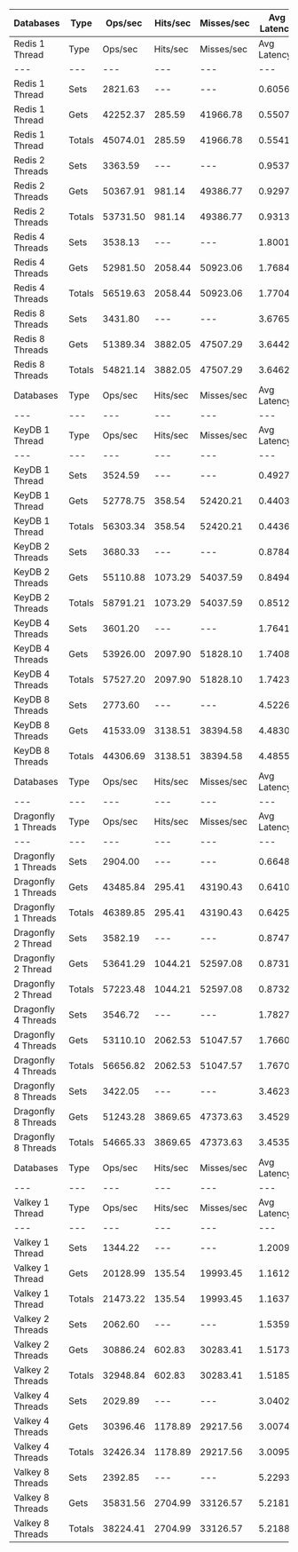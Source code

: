 | Databases | Type | Ops/sec | Hits/sec | Misses/sec | Avg Latency | p50 Latency | p99 Latency | p99.9 Latency | KB/sec |
| --- | --- | --- | --- | --- | --- | --- | --- | --- | --- |
| Redis 1 Thread | Type | Ops/sec | Hits/sec | Misses/sec | Avg Latency | p50 Latency | p99 Latency | p99.9 Latency | KB/sec |
| --- | --- | --- | --- | --- | --- | --- | --- | --- | --- |
Redis 1 Thread | Sets | 2821.63 | --- | --- | 0.60562 | 0.52700 | 1.21500 | 17.40700 | 170.82 |
Redis 1 Thread | Gets | 42252.37 | 285.59 | 41966.78 | 0.55076 | 0.52700 | 1.19900 | 3.53500 | 1613.96 |
Redis 1 Thread | Totals | 45074.01 | 285.59 | 41966.78 | 0.55419 | 0.52700 | 1.19900 | 4.38300 | 1784.78 |
Redis 2 Threads | Sets | 3363.59 | --- | --- | 0.95379 | 0.88700 | 2.28700 | 8.63900 | 203.63 |
Redis 2 Threads | Gets | 50367.91 | 981.14 | 49386.77 | 0.92979 | 0.87900 | 2.15900 | 4.09500 | 1935.21 |
Redis 2 Threads | Totals | 53731.50 | 981.14 | 49386.77 | 0.93130 | 0.87900 | 2.15900 | 4.28700 | 2138.84 |
Redis 4 Threads | Sets | 3538.13 | --- | --- | 1.80017 | 1.67100 | 4.47900 | 10.23900 | 214.20 |
Redis 4 Threads | Gets | 52981.50 | 2058.44 | 50923.06 | 1.76846 | 1.65500 | 4.25500 | 6.04700 | 2053.67 |
Redis 4 Threads | Totals | 56519.63 | 2058.44 | 50923.06 | 1.77045 | 1.66300 | 4.28700 | 6.36700 | 2267.87 |
Redis 8 Threads | Sets | 3431.80 | --- | --- | 3.67651 | 3.32700 | 10.36700 | 19.58300 | 207.76 |
Redis 8 Threads | Gets | 51389.34 | 3882.05 | 47507.29 | 3.64424 | 3.31100 | 10.17500 | 15.03900 | 2025.09 |
Redis 8 Threads | Totals | 54821.14 | 3882.05 | 47507.29 | 3.64626 | 3.31100 | 10.17500 | 15.29500 | 2232.86 |
| Databases | Type | Ops/sec | Hits/sec | Misses/sec | Avg Latency | p50 Latency | p99 Latency | p99.9 Latency | KB/sec |
| --- | --- | --- | --- | --- | --- | --- | --- | --- | --- |
| KeyDB 1 Thread | Type | Ops/sec | Hits/sec | Misses/sec | Avg Latency | p50 Latency | p99 Latency | p99.9 Latency | KB/sec |
| --- | --- | --- | --- | --- | --- | --- | --- | --- | --- |
KeyDB 1 Thread | Sets | 3524.59 | --- | --- | 0.49274 | 0.41500 | 1.23100 | 17.91900 | 213.37 |
KeyDB 1 Thread | Gets | 52778.75 | 358.54 | 52420.21 | 0.44038 | 0.41500 | 1.14300 | 2.73500 | 2016.08 |
KeyDB 1 Thread | Totals | 56303.34 | 358.54 | 52420.21 | 0.44366 | 0.41500 | 1.15100 | 2.87900 | 2229.46 |
KeyDB 2 Threads | Sets | 3680.33 | --- | --- | 0.87848 | 0.75100 | 3.34300 | 10.36700 | 222.80 |
KeyDB 2 Threads | Gets | 55110.88 | 1073.29 | 54037.59 | 0.84948 | 0.74300 | 3.15100 | 4.35100 | 2117.44 |
KeyDB 2 Threads | Totals | 58791.21 | 1073.29 | 54037.59 | 0.85129 | 0.74300 | 3.16700 | 4.41500 | 2340.24 |
KeyDB 4 Threads | Sets | 3601.20 | --- | --- | 1.76412 | 1.62300 | 4.67100 | 9.98300 | 218.02 |
KeyDB 4 Threads | Gets | 53926.00 | 2097.90 | 51828.10 | 1.74087 | 1.61500 | 4.47900 | 6.49500 | 2090.33 |
KeyDB 4 Threads | Totals | 57527.20 | 2097.90 | 51828.10 | 1.74232 | 1.61500 | 4.47900 | 6.78300 | 2308.34 |
KeyDB 8 Threads | Sets | 2773.60 | --- | --- | 4.52266 | 3.96700 | 13.63100 | 18.43100 | 167.91 |
KeyDB 8 Threads | Gets | 41533.09 | 3138.51 | 38394.58 | 4.48302 | 3.95100 | 13.31100 | 18.17500 | 1636.71 |
KeyDB 8 Threads | Totals | 44306.69 | 3138.51 | 38394.58 | 4.48550 | 3.95100 | 13.31100 | 18.17500 | 1804.62 |
| Databases | Type | Ops/sec | Hits/sec | Misses/sec | Avg Latency | p50 Latency | p99 Latency | p99.9 Latency | KB/sec |
| --- | --- | --- | --- | --- | --- | --- | --- | --- | --- |
| Dragonfly 1 Threads | Type | Ops/sec | Hits/sec | Misses/sec | Avg Latency | p50 Latency | p99 Latency | p99.9 Latency | KB/sec |
| --- | --- | --- | --- | --- | --- | --- | --- | --- | --- |
Dragonfly 1 Threads | Sets | 2904.00 | --- | --- | 0.66486 | 0.65500 | 1.34300 | 10.55900 | 175.80 |
Dragonfly 1 Threads | Gets | 43485.84 | 295.41 | 43190.43 | 0.64101 | 0.64700 | 1.29500 | 1.69500 | 1661.11 |
Dragonfly 1 Threads | Totals | 46389.85 | 295.41 | 43190.43 | 0.64250 | 0.64700 | 1.30300 | 1.79100 | 1836.91 |
Dragonfly 2 Thread | Sets | 3582.19 | --- | --- | 0.87472 | 0.82300 | 1.91900 | 3.18300 | 216.86 |
Dragonfly 2 Thread | Gets | 53641.29 | 1044.21 | 52597.08 | 0.87310 | 0.81500 | 1.90300 | 2.87900 | 2060.97 |
Dragonfly 2 Thread | Totals | 57223.48 | 1044.21 | 52597.08 | 0.87320 | 0.81500 | 1.91100 | 2.87900 | 2277.83 |
Dragonfly 4 Threads | Sets | 3546.72 | --- | --- | 1.78278 | 1.67100 | 4.70300 | 7.77500 | 214.72 |
Dragonfly 4 Threads | Gets | 53110.10 | 2062.53 | 51047.57 | 1.76603 | 1.65500 | 4.44700 | 6.14300 | 2058.64 |
Dragonfly 4 Threads | Totals | 56656.82 | 2062.53 | 51047.57 | 1.76708 | 1.65500 | 4.47900 | 6.23900 | 2273.35 |
Dragonfly 8 Threads | Sets | 3422.05 | --- | --- | 3.46237 | 3.15100 | 9.79100 | 14.27100 | 207.17 |
Dragonfly 8 Threads | Gets | 51243.28 | 3869.65 | 47373.63 | 3.45297 | 3.16700 | 9.53500 | 14.07900 | 2019.31 |
Dragonfly 8 Threads | Totals | 54665.33 | 3869.65 | 47373.63 | 3.45356 | 3.16700 | 9.59900 | 14.07900 | 2226.48 |
| Databases | Type | Ops/sec | Hits/sec | Misses/sec | Avg Latency | p50 Latency | p99 Latency | p99.9 Latency | KB/sec |
| --- | --- | --- | --- | --- | --- | --- | --- | --- | --- |
| Valkey 1 Thread | Type | Ops/sec | Hits/sec | Misses/sec | Avg Latency | p50 Latency | p99 Latency | p99.9 Latency | KB/sec |
| --- | --- | --- | --- | --- | --- | --- | --- | --- | --- |
Valkey 1 Thread | Sets | 1344.22 | --- | --- | 1.20092 | 0.95900 | 5.75900 | 11.07100 | 81.38 |
Valkey 1 Thread | Gets | 20128.99 | 135.54 | 19993.45 | 1.16123 | 0.95100 | 5.11900 | 11.00700 | 768.88 |
Valkey 1 Thread | Totals | 21473.22 | 135.54 | 19993.45 | 1.16371 | 0.95100 | 5.15100 | 11.00700 | 850.26 |
Valkey 2 Threads | Sets | 2062.60 | --- | --- | 1.53599 | 1.31900 | 5.15100 | 7.64700 | 124.87 |
Valkey 2 Threads | Gets | 30886.24 | 602.83 | 30283.41 | 1.51738 | 1.31900 | 4.76700 | 6.91100 | 1186.72 |
Valkey 2 Threads | Totals | 32948.84 | 602.83 | 30283.41 | 1.51854 | 1.31900 | 4.79900 | 7.07100 | 1311.58 |
Valkey 4 Threads | Sets | 2029.89 | --- | --- | 3.04021 | 2.70300 | 9.59900 | 14.07900 | 122.89 |
Valkey 4 Threads | Gets | 30396.46 | 1178.89 | 29217.56 | 3.00749 | 2.70300 | 9.08700 | 13.31100 | 1178.19 |
Valkey 4 Threads | Totals | 32426.34 | 1178.89 | 29217.56 | 3.00953 | 2.70300 | 9.08700 | 13.37500 | 1301.08 |
Valkey 8 Threads | Sets | 2392.85 | --- | --- | 5.22932 | 4.73500 | 14.52700 | 20.73500 | 144.86 |
Valkey 8 Threads | Gets | 35831.56 | 2704.99 | 33126.57 | 5.21819 | 4.73500 | 14.52700 | 20.47900 | 1411.98 |
Valkey 8 Threads | Totals | 38224.41 | 2704.99 | 33126.57 | 5.21889 | 4.73500 | 14.52700 | 20.47900 | 1556.84 |
